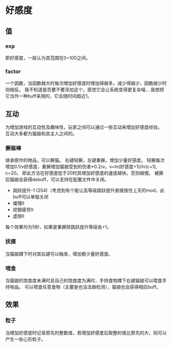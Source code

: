 # 好感度

## 值
### exp
即好感度，一般认为其范围在0~100之间。

### factor
一个因数，当因数越大时每次增加好感度时增加得越多，减少得越少，因数越少时则相反。
我不知道是否要不要添加这个，感觉它会让系统变得更复杂喵...
我想把它当作一种buff来用的，它会随时间趋近1。

## 互动
为增加游戏的互动性及趣味性，玩家之间可以通过一些互动来增加好感度经验。
互动大多都为猫娘和其主人之间的。

### 撅猫棒
继承原作的物品，可以撅猫。
右键轻撅，左键重撅，增加少量好感度。
轻撅每次增加0.1/v好感度，重撅增加猫娘受到的伤害\*0.2/v。v=ln(好感度+1)/ln(c+1), c=20。
即此方法在好感度低于20时其增加好感度的速度越快，否则越慢。
被撅后猫娘会获得debuff，可以支持在配置文件中关闭。
- 跳跃提升-1 (254)（考虑到有个能让高等级跳跃提升直接按住上天的mod，此buff可以单独关闭
- 缓慢II
- 挖掘疲劳II
- 虚弱II

每个效果均为5秒，如果是重撅除跳跃提升等级各+1。

### 抚摸
当猫娘蹲下时对其右键可以触发，增加极少量好感度。

### 喂食
当猫娘的饱食度未满时且自己的饱食度为满时，手持食物蹲下右键猫娘可以喂食手持物品。
可以喂食任意食物（主要是也没法做检测），猫娘也会获得相应buff。

## 效果
### 粒子
当增加好感度时记录原先的整数值，若增加好感度后取整的值比原先的大，则可以产生一些心形粒子。
